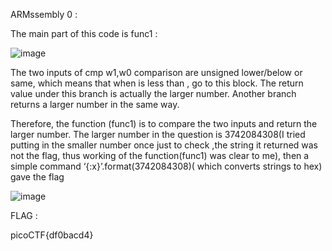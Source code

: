 ARMssembly 0 :

The main part of this code is func1 :




![image](https://github.com/parthhhhh21/picoCTF-writeups/assets/148140667/19d6834f-3ace-4036-84af-ea153cefeba7)




The two inputs of cmp w1,w0 comparison are unsigned lower/below or same, which means that when is less than , go to this block. The return value under this branch is actually the larger number. Another branch returns a larger number in the same way.

Therefore, the function (func1) is to compare the two inputs and return the larger number. The larger number in the question is 3742084308(I tried putting in the smaller number once just to check ,the string it returned was not the flag, thus working of the function(func1) was clear to me), then a simple command ‘{:x}’.format(3742084308)( which converts strings to hex) gave the flag

![image](https://github.com/parthhhhh21/picoCTF-writeups/assets/148140667/4a2d6f5e-7bf7-4b08-8d58-c938f4305e3b)

FLAG :



picoCTF{df0bacd4}

